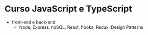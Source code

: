 # Curso JavaScript e TypeScript
* front-end e back-end
   * Node, Express, noSQL, React, hooks, Redux, Design Patterns
